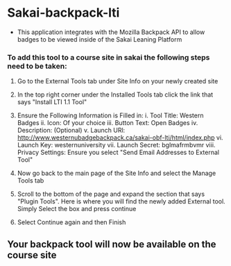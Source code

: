 # Sakai-backpack-lti #

* This application integrates with the Mozilla Backpack API to allow badges to be viewed inside of the Sakai Leaning Platform


### To add this tool to a course site in sakai the following steps need to be taken: ###


1. Go to the External Tools tab under Site Info on your newly created site

2. In the top right corner under the Installed Tools tab click the link that says "Install LTI 1.1 Tool"

3. Ensure the Following Information is Filled in:
    i. Tool Title: Western Badges
    ii. Icon: Of your choice
    iii. Button Text: Open Badges
    iv. Description: (Optional)
    v. Launch URl: http://www.westernubadgebackpack.ca/sakai-obf-lti/html/index.php
    vi. Launch Key: westernuniversity
    vii. Launch Secret: bglmafrmbvmr
    viii. Privacy Settings: Ensure you select "Send Email Addresses to External Tool"
     
4. Now go back to the main page of the Site Info and select the Manage Tools tab

5. Scroll to the bottom of the page and expand the section that says "Plugin Tools". Here is where you will find the newly added External tool. Simply Select the box and press continue

6. Select Continue again and then Finish

## Your backpack tool will now be available on the course site ##
